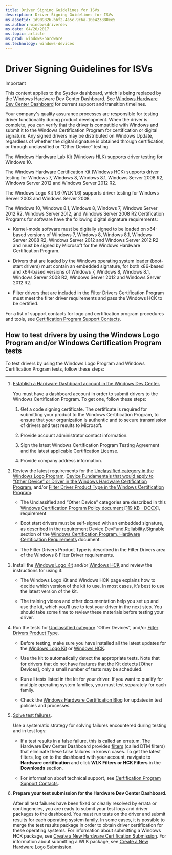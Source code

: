 ```yaml
---
title: Driver Signing Guidelines for ISVs
description: Driver Signing Guidelines for ISVs
ms.assetid: 1d909826-bbf2-4a5c-9c6a-10e423880ee5
ms.author: windowsdriverdev
ms.date: 04/20/2017
ms.topic: article
ms.prod: windows-hardware
ms.technology: windows-devices
---
```


# Driver Signing Guidelines for ISVs

> [!IMPORTANT]
> This content applies to the Sysdev dashboard, which is being replaced by the Windows Hardware Dev Center Dashboard. See [Windows Hardware Dev Center Dashboard](https://msdn.microsoft.com/en-us/windows/hardware/drivers/dashboard/index) for current support and transition timelines.    

Your company's quality assurance processes are responsible for testing driver functionality during product development. When the driver is complete, you can verify that the driver is compatible with Windows and submit it to the Windows Certification Program for certification or digital signature. Any signed drivers may be distributed on Windows Update, regardless of whether the digital signature is obtained through certification, or through unclassified or “Other Device” testing.

The Windows Hardware Lab Kit (Windows HLK) supports driver testing for Windows 10.

The Windows Hardware Certification Kit (Windows HCK) supports driver testing for Windows 7, Windows 8, Windows 8.1, Windows Server 2008 R2, Windows Server 2012 and Windows Server 2012 R2.

The Windows Logo Kit 1.6 (WLK 1.6) supports driver testing for Windows Server 2003 and Windows Server 2008.

The Windows 10, Windows 8.1, Windows 8, Windows 7, Windows Server 2012 R2, Windows Server 2012, and Windows Server 2008 R2 Certification Programs for software have the following digital signature requirements:

-   Kernel-mode software must be digitally signed to be loaded on x64-based versions of Windows 7, Windows 8, Windows 8.1, Windows Server 2008 R2, Windows Server 2012 and Windows Server 2012 R2 and must be signed by Microsoft for the Windows Hardware Certification Program.

-   Drivers that are loaded by the Windows operating system loader (boot-start drivers) must contain an embedded signature, for both x86-based and x64-based versions of Windows 7, Windows 8, Windows 8.1, Windows Server 2008 R2, Windows Server 2012 and Windows Server 2012 R2.

-   Filter drivers that are included in the Filter Drivers Certification Program must meet the filter driver requirements and pass the Windows HCK to be certified.

For a list of support contacts for logo and certification program procedures and tools, see [Certification Program Support Contacts](http://msdn.microsoft.com/library/windows/hardware/gg487491).

## <span id="How_to_test_drivers_by_using_the_Windows_Logo_Program_and_or_Windows_Certification_Program_tests"></span><span id="how_to_test_drivers_by_using_the_windows_logo_program_and_or_windows_certification_program_tests"></span><span id="HOW_TO_TEST_DRIVERS_BY_USING_THE_WINDOWS_LOGO_PROGRAM_AND_OR_WINDOWS_CERTIFICATION_PROGRAM_TESTS"></span>How to test drivers by using the Windows Logo Program and/or Windows Certification Program tests


To test drivers by using the Windows Logo Program and Windows Certification Program tests, follow these steps:

****

1.  [Establish a Hardware Dashboard account in the Windows Dev Center.](https://sysdev.microsoft.com/)

    You must have a dashboard account in order to submit drivers to the Windows Certification Program. To get one, follow these steps:

    1.  Get a code signing certificate. The certificate is required for submitting your product to the Windows Certification Program, to ensure that your organization is authentic and to secure transmission of drivers and test results to Microsoft.

    2.  Provide account administrator contact information.

    3.  Sign the latest Windows Certification Program Testing Agreement and the latest applicable Certification License.

    4.  Provide company address information.

2.  Review the latest requirements for the [Unclassified category in the Windows Logo Program](http://msdn.microsoft.com/library/windows/hardware/dn423132), [Device Fundamentals that would apply to “Other Device” or Driver in the Windows Hardware Certification Program](http://msdn.microsoft.com/library/windows/hardware/jj134349.aspx), and/or [Filter Driver Product Type in the Windows Certification Program](http://msdn.microsoft.com/library/windows/hardware/jj128255).

    -   The Unclassified and “Other Device” categories are described in this [Windows Certification Program Policy document \[119 KB - DOCX\]](http://download.microsoft.com/download/4/D/D/4DD894CD-62C8-488F-944D-4E5F8BA40114/hardware-certification-policies-processes-hck2-1.docx), requirement

    -   Boot start drivers must be self-signed with an embedded signature, as described in the requirement Device.DevFund.Reliability.Signable section of the [Windows Certification Program, Hardware Certification Requirements](http://msdn.microsoft.com/library/windows/hardware/jj134357) document.

    -   The Filter Drivers Product Type is described in the Filter Drivers area of the Windows 8 Filter Driver requirements.

3.  Install the [Windows Logo Kit](http://msdn.microsoft.com/library/windows/hardware/gg487530) and/or [Windows HCK](https://go.microsoft.com/fwlink/p/?LinkId=733613) and review the instructions for using it.

    -   The Windows Logo Kit and Windows HCK page explains how to decide which version of the kit to use. In most cases, it’s best to use the latest version of the kit.

    -   The training videos and other documentation help you set up and use the kit, which you’ll use to test your driver in the next step. You should take some time to review these materials before testing your driver.

4.  Run the tests for [Unclassified category](http://msdn.microsoft.com/library/windows/hardware/dn423132) “Other Devices”, and/or [Filter Drivers Product Type](http://msdn.microsoft.com/library/windows/hardware/hh998741).

    -   Before testing, make sure you have installed all the latest updates for the [Windows Logo Kit](http://msdn.microsoft.com/library/windows/hardware/gg487530) or [Windows HCK](https://go.microsoft.com/fwlink/p/?LinkId=733613).

    -   Use the kit to automatically detect the appropriate tests. Note that for drivers that do not have features that the Kit detects \[Other Devices\], only a small number of tests may be scheduled.

    -   Run all tests listed in the kit for your driver. If you want to qualify for multiple operating system families, you must test separately for each family.

    -   Check the [Windows Hardware Certification Blog](http://blogs.msdn.com/b/windows_hardware_certification/) for updates in test policies and processes.

5.  [Solve test failures](http://msdn.microsoft.com/library/windows/hardware/jj124946).

    Use a systematic strategy for solving failures encountered during testing and in test logs:

    -   If a test results in a false failure, this is called an erratum. The Hardware Dev Center Dashboard provides [filters]( http://go.microsoft.com/fwlink/p/?LinkId=618594) (called DTM filters) that eliminate these false failures in known cases. To get the latest filters, log on to the dashboard with your account, navigate to **Hardware certification** and click **WLK Filters or HCK Filters** in the **Downloads** section.

    -   For information about technical support, see [Certification Program Support Contacts](http://msdn.microsoft.com/library/windows/hardware/dn251523.aspx).

6.  **Prepare your test submission for the Hardware Dev Center Dashboard.**

    After all test failures have been fixed or clearly resolved by errata or contingencies, you are ready to submit your test logs and driver packages to the dashboard. You must run tests on the driver and submit results for each operating system family. In some cases, it is possible to merge the test results package in order to obtain driver certification for these operating systems. For information about submitting a Windows HCK package, see [Create a New Hardware Certification Submission](http://msdn.microsoft.com/library/windows/hardware/hh973603.aspx). For information about submitting a WLK package, see [Create a New Hardware Logo Submission](http://msdn.microsoft.com/library/windows/hardware/br230808.aspx).

 

 

